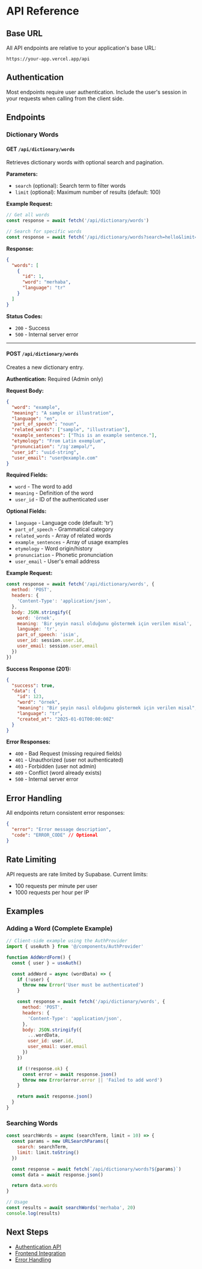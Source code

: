# API Reference

## Base URL

All API endpoints are relative to your application's base URL:
```
https://your-app.vercel.app/api
```

## Authentication

Most endpoints require user authentication. Include the user's session in your requests when calling from the client side.

## Endpoints

### Dictionary Words

#### GET `/api/dictionary/words`

Retrieves dictionary words with optional search and pagination.

**Parameters:**
- `search` (optional): Search term to filter words
- `limit` (optional): Maximum number of results (default: 100)

**Example Request:**
```javascript
// Get all words
const response = await fetch('/api/dictionary/words')

// Search for specific words
const response = await fetch('/api/dictionary/words?search=hello&limit=50')
```

**Response:**
```json
{
  "words": [
    {
      "id": 1,
      "word": "merhaba",
      "language": "tr"
    }
  ]
}
```

**Status Codes:**
- `200` - Success
- `500` - Internal server error

---

#### POST `/api/dictionary/words`

Creates a new dictionary entry.

**Authentication:** Required (Admin only)

**Request Body:**
```json
{
  "word": "example",
  "meaning": "A sample or illustration",
  "language": "en",
  "part_of_speech": "noun",
  "related_words": ["sample", "illustration"],
  "example_sentences": ["This is an example sentence."],
  "etymology": "From Latin exemplum",
  "pronunciation": "/ɪɡˈzæmpəl/",
  "user_id": "uuid-string",
  "user_email": "user@example.com"
}
```

**Required Fields:**
- `word` - The word to add
- `meaning` - Definition of the word
- `user_id` - ID of the authenticated user

**Optional Fields:**
- `language` - Language code (default: 'tr')
- `part_of_speech` - Grammatical category
- `related_words` - Array of related words
- `example_sentences` - Array of usage examples
- `etymology` - Word origin/history
- `pronunciation` - Phonetic pronunciation
- `user_email` - User's email address

**Example Request:**
```javascript
const response = await fetch('/api/dictionary/words', {
  method: 'POST',
  headers: {
    'Content-Type': 'application/json',
  },
  body: JSON.stringify({
    word: 'örnek',
    meaning: 'Bir şeyin nasıl olduğunu göstermek için verilen misal',
    language: 'tr',
    part_of_speech: 'isim',
    user_id: session.user.id,
    user_email: session.user.email
  })
})
```

**Success Response (201):**
```json
{
  "success": true,
  "data": {
    "id": 123,
    "word": "örnek",
    "meaning": "Bir şeyin nasıl olduğunu göstermek için verilen misal",
    "language": "tr",
    "created_at": "2025-01-01T00:00:00Z"
  }
}
```

**Error Responses:**
- `400` - Bad Request (missing required fields)
- `401` - Unauthorized (user not authenticated)
- `403` - Forbidden (user not admin)
- `409` - Conflict (word already exists)
- `500` - Internal server error

## Error Handling

All endpoints return consistent error responses:

```json
{
  "error": "Error message description",
  "code": "ERROR_CODE" // Optional
}
```

## Rate Limiting

API requests are rate limited by Supabase. Current limits:
- 100 requests per minute per user
- 1000 requests per hour per IP

## Examples

### Adding a Word (Complete Example)

```javascript
// Client-side example using the AuthProvider
import { useAuth } from '@/components/AuthProvider'

function AddWordForm() {
  const { user } = useAuth()

  const addWord = async (wordData) => {
    if (!user) {
      throw new Error('User must be authenticated')
    }

    const response = await fetch('/api/dictionary/words', {
      method: 'POST',
      headers: {
        'Content-Type': 'application/json',
      },
      body: JSON.stringify({
        ...wordData,
        user_id: user.id,
        user_email: user.email
      })
    })

    if (!response.ok) {
      const error = await response.json()
      throw new Error(error.error || 'Failed to add word')
    }

    return await response.json()
  }
}
```

### Searching Words

```javascript
const searchWords = async (searchTerm, limit = 10) => {
  const params = new URLSearchParams({
    search: searchTerm,
    limit: limit.toString()
  })

  const response = await fetch(`/api/dictionary/words?${params}`)
  const data = await response.json()

  return data.words
}

// Usage
const results = await searchWords('merhaba', 20)
console.log(results)
```

## Next Steps

- [Authentication API](./authentication.md)
- [Frontend Integration](../development/component-guide.md)
- [Error Handling](../development/testing.md)